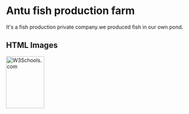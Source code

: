 

<h1>Antu fish production farm</h1>

<p>It's a fish production private company.we produced fish in our own pond.</p>


<h2>HTML Images</h2>

<img src="w3schools.jpg" alt="W3Schools.com" width="104" height="142">
